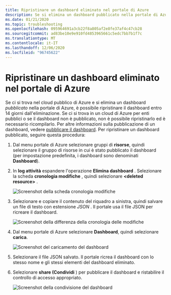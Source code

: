 ```yaml
---
title: Ripristinare un dashboard eliminato nel portale di Azure
description: Se si elimina un dashboard pubblicato nella portale di Azure, è possibile ripristinare il dashboard.
ms.date: 01/21/2020
ms.topic: troubleshooting
ms.openlocfilehash: 095964691a3cb22f8a805af2e8fe37af4c47cb28
ms.sourcegitcommit: ad83be10e9e910fd4853965661c5edc7bb7b1f7c
ms.translationtype: MT
ms.contentlocale: it-IT
ms.lasthandoff: 12/06/2020
ms.locfileid: "96745622"
---
```

# <a name="recover-a-deleted-dashboard-in-the-azure-portal"></a>Ripristinare un dashboard eliminato nel portale di Azure

Se ci si trova nel cloud pubblico di Azure e si elimina un dashboard _pubblicato_ nella portale di Azure, è possibile ripristinare il dashboard entro 14 giorni dall'eliminazione. Se ci si trova in un cloud di Azure per enti pubblici o se il dashboard non è pubblicato, non è possibile ripristinarlo ed è necessario ricompilarlo. Per altre informazioni sulla pubblicazione di un dashboard, vedere [pubblicare il dashboard](azure-portal-dashboard-share-access.md#publish-dashboard). Per ripristinare un dashboard pubblicato, seguire questa procedura:

1. Dal menu portale di Azure selezionare gruppi di **risorse**, quindi selezionare il gruppo di risorse in cui è stato pubblicato il dashboard (per impostazione predefinita, i dashboard sono denominati **Dashboard**).

1. In **log attività** espandere l'operazione **Elimina dashboard** . Selezionare la scheda **cronologia modifiche** , quindi selezionare **\<deleted resource\>** .

    ![Screenshot della scheda cronologia modifiche](media/recover-shared-deleted-dashboard/change-history-tab.png)

1. Selezionare e copiare il contenuto del riquadro a sinistra, quindi salvare un file di testo con estensione _JSON_ . Il portale usa il file JSON per ricreare il dashboard.

    ![Screenshot della differenza della cronologia delle modifiche](media/recover-shared-deleted-dashboard/change-history-diff.png)

1. Dal menu portale di Azure selezionare **Dashboard**, quindi selezionare **carica**.

    ![Screenshot del caricamento del dashboard](media/recover-shared-deleted-dashboard/dashboard-upload.png)

1. Selezionare il file JSON salvato. Il portale ricrea il dashboard con lo stesso nome e gli stessi elementi del dashboard eliminato.

1. Selezionare **share (Condividi** ) per pubblicare il dashboard e ristabilire il controllo di accesso appropriato.

    ![Screenshot della condivisione del dashboard](media/recover-shared-deleted-dashboard/dashboard-share.png)
